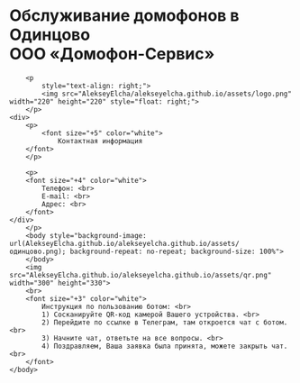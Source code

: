 <!DOCTYPE html>
<html>
    <head>
        <title>«Домофон-Сервис» в городе Одинцово</title></title.>
    </head>
    <body>
        <h1>Обслуживание домофонов в Одинцово <br>
        ООО «Домофон-Сервис»
        </h1>

        <p
            style="text-align: right;">
            <img src="AlekseyElcha/alekseyelcha.github.io/assets/logo.png" width="220" height="220" style="float: right;">
        </p>
    <div>
        <p>
            <font size="+5" color="white">
                Контактная информация
        </font>
        </p>

        <p>
        <font size="+4" color="white">
            Телефон: <br>
            E-mail: <br>
            Адрес: <br>
        </font>
    </div>
        </p>
        <body style="background-image: url(AlekseyElcha.github.io/alekseyelcha.github.io/assets/одинцово.png); background-repeat: no-repeat; background-size: 100%">
        </body>
        <img src="AlekseyElcha.github.io/alekseyelcha.github.io/assets/qr.png" width="300" height="330">
        <br>
        <font size="+3" color="white">
            Инструкция по пользованию ботом: <br>
            1) Сосканируйте QR-код камерой Вашего устройства. <br>
            2) Перейдите по ссылке в Телеграм, там откроется чат с ботом. <br>
            3) Начните чат, ответьте на все вопросы. <br>
            4) Поздравляем, Ваша заявка была принята, можете закрыть чат. <br>
        </font>
    </body>
</html>
